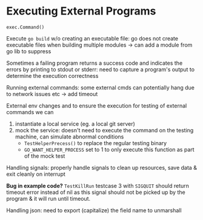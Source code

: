 # Executing External Programs
`exec.Command()` 

Execute `go build` w/o creating an executable file: go does not create executable files when building multiple modules -> can add a module from go lib to suppress 

Sometimes a failing program returns a success code and indicates the errors by printing to stdout or stderr: need to capture a program's output to determine the execution correctness 

Running external commands: some external cmds can potentially hang due to network issues etc -> add timeout

External env changes and to ensure the execution for testing of external commands we can
1. instantiate a local service (eg. a local git server)
2. mock the service: doesn't need to execute the command on the testing machine, can simulate abnormal conditions
    - `TestHelperPrecess()` to replace the regular testing binary
    - `GO_WANT_HELPER_PROCESS` set to 1 to only execute this function as part of the mock test

Handling signals: properly handle signals to clean up resources, save data & exit cleanly on interrupt 

**Bug in example code?** `TestKillRun` testcase 3 with `SIGQUIT` should return timeout error instead of nil as this signal should not be picked up by the program & it will run until timeout. 

Handling json: need to export (capitalize) the field name to unmarshall